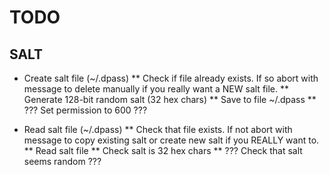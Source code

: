 # TODO

## SALT

* Create salt file (~/.dpass)
** Check if file already exists. If so abort with message to delete manually if you really want a NEW salt file.
** Generate 128-bit random salt (32 hex chars)
** Save to file ~/.dpass
** ??? Set permission to 600 ???

* Read salt file (~/.dpass)
** Check that file exists. If not abort with message to copy existing salt or create new salt if you REALLY want to.
** Read salt file
** Check salt is 32 hex chars
** ??? Check that salt seems random ???

